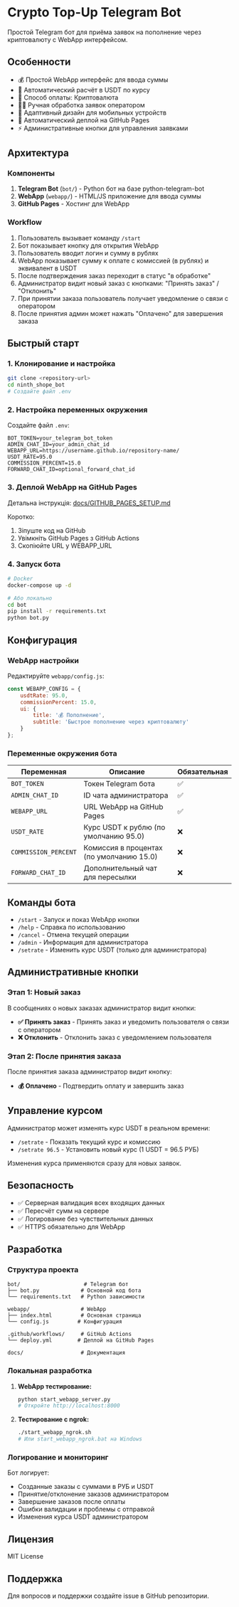 # Crypto Top-Up Telegram Bot

Простой Telegram бот для приёма заявок на пополнение через криптовалюту с WebApp интерфейсом.

## Особенности

- 💰 Простой WebApp интерфейс для ввода суммы
- 💎 Автоматический расчёт в USDT по курсу
- 🔐 Способ оплаты: Криптовалюта
- 👨‍💼 Ручная обработка заявок оператором
- 📱 Адаптивный дизайн для мобильных устройств
- 🚀 Автоматический деплой на GitHub Pages
- ⚡ Административные кнопки для управления заявками

## Архитектура

### Компоненты

1. **Telegram Bot** (`bot/`) - Python бот на базе python-telegram-bot
2. **WebApp** (`webapp/`) - HTML/JS приложение для ввода суммы
3. **GitHub Pages** - Хостинг для WebApp

### Workflow

1. Пользователь вызывает команду `/start`
2. Бот показывает кнопку для открытия WebApp
3. Пользователь вводит логин и сумму в рублях
4. WebApp показывает сумму к оплате с комиссией (в рублях) и эквивалент в USDT
5. После подтверждения заказ переходит в статус "в обработке"
6. Администратор видит новый заказ с кнопками: "Принять заказ" / "Отклонить"
7. При принятии заказа пользователь получает уведомление о связи с оператором
8. После принятия админ может нажать "Оплачено" для завершения заказа

## Быстрый старт

### 1. Клонирование и настройка

```bash
git clone <repository-url>
cd ninth_shope_bot
# Создайте файл .env
```

### 2. Настройка переменных окружения

Создайте файл `.env`:

```env
BOT_TOKEN=your_telegram_bot_token
ADMIN_CHAT_ID=your_admin_chat_id
WEBAPP_URL=https://username.github.io/repository-name/
USDT_RATE=95.0
COMMISSION_PERCENT=15.0
FORWARD_CHAT_ID=optional_forward_chat_id
```

### 3. Деплой WebApp на GitHub Pages

Детальна інструкція: [docs/GITHUB_PAGES_SETUP.md](docs/GITHUB_PAGES_SETUP.md)

Коротко:
1. Зіпуште код на GitHub
2. Увімкніть GitHub Pages з GitHub Actions
3. Скопіюйте URL у WEBAPP_URL

### 4. Запуск бота

```bash
# Docker
docker-compose up -d

# Або локально
cd bot
pip install -r requirements.txt
python bot.py
```

## Конфигурация

### WebApp настройки

Редактируйте `webapp/config.js`:

```javascript
const WEBAPP_CONFIG = {
    usdtRate: 95.0,
    commissionPercent: 15.0,
    ui: {
        title: '💰 Пополнение',
        subtitle: 'Быстрое пополнение через криптовалюту'
    }
};
```

### Переменные окружения бота

| Переменная | Описание | Обязательная |
|------------|----------|--------------|
| `BOT_TOKEN` | Токен Telegram бота | ✅ |
| `ADMIN_CHAT_ID` | ID чата администратора | ✅ |
| `WEBAPP_URL` | URL WebApp на GitHub Pages | ✅ |
| `USDT_RATE` | Курс USDT к рублю (по умолчанию 95.0) | ❌ |
| `COMMISSION_PERCENT` | Комиссия в процентах (по умолчанию 15.0) | ❌ |
| `FORWARD_CHAT_ID` | Дополнительный чат для пересылки | ❌ |

## Команды бота

- `/start` - Запуск и показ WebApp кнопки
- `/help` - Справка по использованию
- `/cancel` - Отмена текущей операции
- `/admin` - Информация для администратора
- `/setrate` - Изменить курс USDT (только для администратора)

## Административные кнопки

### Этап 1: Новый заказ
В сообщениях о новых заказах администратор видит кнопки:

- **✅ Принять заказ** - Принять заказ и уведомить пользователя о связи с оператором
- **❌ Отклонить** - Отклонить заказ с уведомлением пользователя

### Этап 2: После принятия заказа
После принятия заказа администратор видит кнопку:

- **💰 Оплачено** - Подтвердить оплату и завершить заказ

## Управление курсом

Администратор может изменять курс USDT в реальном времени:

- `/setrate` - Показать текущий курс и комиссию
- `/setrate 96.5` - Установить новый курс (1 USDT = 96.5 РУБ)

Изменения курса применяются сразу для новых заявок.

## Безопасность

- ✅ Серверная валидация всех входящих данных
- ✅ Пересчёт сумм на сервере
- ✅ Логирование без чувствительных данных
- ✅ HTTPS обязательно для WebApp

## Разработка

### Структура проекта

```
bot/                    # Telegram бот
├── bot.py             # Основной код бота
└── requirements.txt   # Python зависимости

webapp/                # WebApp
├── index.html         # Основная страница
└── config.js         # Конфигурация

.github/workflows/     # GitHub Actions
└── deploy.yml        # Деплой на GitHub Pages

docs/                  # Документация
```

### Локальная разработка

1. **WebApp тестирование:**
   ```bash
   python start_webapp_server.py
   # Откройте http://localhost:8000
   ```

2. **Тестирование с ngrok:**
   ```bash
   ./start_webapp_ngrok.sh
   # Или start_webapp_ngrok.bat на Windows
   ```

### Логирование и мониторинг

Бот логирует:
- Созданные заказы с суммами в РУБ и USDT
- Принятие/отклонение заказов администратором
- Завершение заказов после оплаты
- Ошибки валидации и проблемы с отправкой
- Изменения курса USDT администратором

## Лицензия

MIT License

## Поддержка

Для вопросов и поддержки создайте issue в GitHub репозитории.